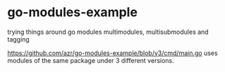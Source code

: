 # go-modules-example
trying things around go modules multimodules, multisubmodules and tagging

https://github.com/azr/go-modules-example/blob/v3/cmd/main.go uses modules of the same package under 3 different versions.
